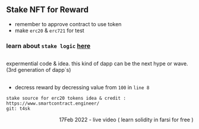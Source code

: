 ## Stake NFT for Reward


- remember to approve contract to use token
- make `erc20` & `erc721` for test

### learn about `stake logic` [here](https://github.com/mosi-sol/live-contracts-s2/tree/main/05-simple-staking) 

##

expermential code & idea. this kind of dapp can be the next hype or wave. (3rd generation of dapp`s)


##

- decress reward by decressing value from `100` in `line 8`


```
stake source for erc20 tokens idea & credit : https://www.smartcontract.engineer/
git: t4sk
```

<p align="right">
17Feb 2022 - live video ( learn solidity in farsi for free )
  </p>
